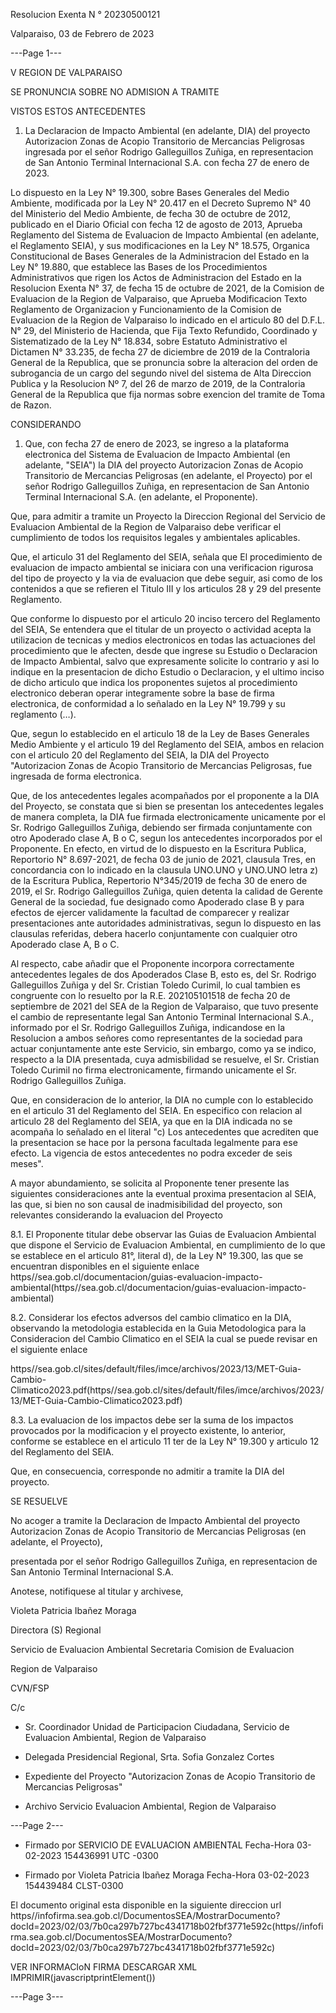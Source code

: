 Resolucion Exenta N ° 20230500121

Valparaiso, 03 de Febrero de 2023


---Page 1---

V REGION DE VALPARAISO


SE PRONUNCIA SOBRE NO ADMISION A TRAMITE

VISTOS ESTOS ANTECEDENTES

1. La Declaracion de Impacto Ambiental (en adelante, DIA) del proyecto Autorizacion Zonas de Acopio Transitorio de Mercancias Peligrosas ingresada por el señor Rodrigo
Galleguillos Zuñiga, en representacion de San Antonio Terminal Internacional S.A. con fecha 27 de enero de 2023.

Lo dispuesto en la Ley N° 19.300, sobre Bases Generales del Medio Ambiente, modificada por la Ley N° 20.417 en el Decreto Supremo N° 40 del Ministerio del Medio Ambiente,
de fecha 30 de octubre de 2012, publicado en el Diario Oficial con fecha 12 de agosto de 2013, Aprueba Reglamento del Sistema de Evaluacion de Impacto Ambiental (en
adelante, el Reglamento SEIA), y sus modificaciones en la Ley N° 18.575, Organica Constitucional de Bases Generales de la Administracion del Estado en la Ley N° 19.880,
que establece las Bases de los Procedimientos Administrativos que rigen los Actos de Administracion del Estado en la Resolucion Exenta N° 37, de fecha 15 de octubre de 2021,
de la Comision de Evaluacion de la Region de Valparaiso, que Aprueba Modificacion Texto Reglamento de Organizacion y Funcionamiento de la Comision de Evaluacion de la
Region de Valparaiso lo indicado en el articulo 80 del D.F.L. N° 29, del Ministerio de Hacienda, que Fija Texto Refundido, Coordinado y Sistematizado de la Ley N° 18.834,
sobre Estatuto Administrativo el Dictamen N° 33.235, de fecha 27 de diciembre de 2019 de la Contraloria General de la Republica, que se pronuncia sobre la alteracion del orden
de subrogancia de un cargo del segundo nivel del sistema de Alta Direccion Publica y la Resolucion Nº 7, del 26 de marzo de 2019, de la Contraloria General de la Republica que
fija normas sobre exencion del tramite de Toma de Razon.

CONSIDERANDO

1. Que, con fecha 27 de enero de 2023, se ingreso a la plataforma electronica del Sistema de Evaluacion de Impacto Ambiental (en adelante, "SEIA") la DIA del proyecto
Autorizacion Zonas de Acopio Transitorio de Mercancias Peligrosas (en adelante, el Proyecto) por el señor Rodrigo Galleguillos Zuñiga, en representacion de San Antonio
Terminal Internacional S.A. (en adelante, el Proponente).

Que, para admitir a tramite un Proyecto la Direccion Regional del Servicio de Evaluacion Ambiental de la Region de Valparaiso debe verificar el cumplimiento de todos los
requisitos legales y ambientales aplicables.

Que, el articulo 31 del Reglamento del SEIA, señala que El procedimiento de evaluacion de impacto ambiental se iniciara con una verificacion rigurosa del tipo de proyecto y la
via de evaluacion que debe seguir, asi como de los contenidos a que se refieren el Titulo III y los articulos 28 y 29 del presente Reglamento.

Que conforme lo dispuesto por el articulo 20 inciso tercero del Reglamento del SEIA, Se entendera que el titular de un proyecto o actividad acepta la utilizacion de tecnicas y
medios electronicos en todas las actuaciones del procedimiento que le afecten, desde que ingrese su Estudio o Declaracion de Impacto Ambiental, salvo que expresamente
solicite lo contrario y asi lo indique en la presentacion de dicho Estudio o Declaracion, y el ultimo inciso de dicho articulo que indica los proponentes sujetos al procedimiento
electronico deberan operar integramente sobre la base de firma electronica, de conformidad a lo señalado en la Ley N° 19.799 y su reglamento (…).

Que, segun lo establecido en el articulo 18 de la Ley de Bases Generales Medio Ambiente y el articulo 19 del Reglamento del SEIA, ambos en relacion con el articulo 20 del
Reglamento del SEIA, la DIA del Proyecto "Autorizacion Zonas de Acopio Transitorio de Mercancias Peligrosas, fue ingresada de forma electronica.

Que, de los antecedentes legales acompañados por el proponente a la DIA del Proyecto, se constata que si bien se presentan los antecedentes legales de manera completa, la
DIA fue firmada electronicamente unicamente por el Sr. Rodrigo Galleguillos Zuñiga, debiendo ser firmada conjuntamente con otro Apoderado clase A, B o C, segun
los antecedentes incorporados por el Proponente. En efecto, en virtud de lo dispuesto en la Escritura Publica, Reportorio N° 8.697-2021, de fecha 03 de junio de 2021, clausula
Tres, en concordancia con lo indicado en la clausula UNO.UNO y UNO.UNO letra z) de la Escritura Publica, Repertorio N°345/2019 de fecha 30 de enero de 2019, el Sr. Rodrigo
Galleguillos Zuñiga, quien detenta la calidad de Gerente General de la sociedad, fue designado como Apoderado clase B y para efectos de ejercer validamente la
facultad de comparecer y realizar presentaciones ante autoridades administrativas, segun lo dispuesto en las clausulas referidas, debera hacerlo conjuntamente con
cualquier otro Apoderado clase A, B o C.

Al respecto, cabe añadir que el Proponente incorpora correctamente antecedentes legales de dos Apoderados Clase B, esto es, del Sr. Rodrigo Galleguillos Zuñiga y del Sr.
Cristian Toledo Curimil, lo cual tambien es congruente con lo resuelto por la R.E. 202105101518 de fecha 20 de septiembre de 2021 del SEA de la Region de Valparaiso, que tuvo
presente el cambio de representante legal San Antonio Terminal Internacional S.A., informado por el Sr. Rodrigo Galleguillos Zuñiga, indicandose en la Resolucion a ambos
señores como representantes de la sociedad para actuar conjuntamente ante este Servicio, sin embargo, como ya se indico, respecto a la DIA presentada, cuya admisbilidad se
resuelve, el Sr. Cristian Toledo Curimil no firma electronicamente, firmando unicamente el Sr. Rodrigo Galleguillos Zuñiga.

Que, en consideracion de lo anterior, la DIA no cumple con lo establecido en el articulo 31 del Reglamento del SEIA. En especifico con relacion al articulo 28 del Reglamento del
SEIA, ya que en la DIA indicada no se acompaña lo señalado en el literal "c) Los antecedentes que acrediten que la presentacion se hace por la persona facultada legalmente
para ese efecto. La vigencia de estos antecedentes no podra exceder de seis meses".

A mayor abundamiento, se solicita al Proponente tener presente las siguientes consideraciones ante la eventual proxima presentacion al SEIA, las que, si bien no son causal de
inadmisibilidad del proyecto, son relevantes considerando la evaluacion del Proyecto

8.1. El Proponente titular debe observar las Guias de Evaluacion Ambiental que dispone el Servicio de Evaluacion Ambiental, en cumplimiento de lo que se establece en el articulo
81°, literal d), de la Ley N° 19.300, las que se encuentran disponibles en el siguiente enlace https//sea.gob.cl/documentacion/guias-evaluacion-impacto-ambiental(https//sea.gob.cl/documentacion/guias-evaluacion-impacto-ambiental)

8.2. Considerar los efectos adversos del cambio climatico en la DIA, observando la metodologia establecida en la Guia Metodologica para la Consideracion del Cambio Climatico
en el SEIA la cual se puede revisar en el siguiente enlace

https//sea.gob.cl/sites/default/files/imce/archivos/2023/13/MET-Guia-Cambio-Climatico2023.pdf(https//sea.gob.cl/sites/default/files/imce/archivos/2023/13/MET-Guia-Cambio-Climatico2023.pdf)

8.3. La evaluacion de los impactos debe ser la suma de los impactos provocados por la modificacion y el proyecto existente, lo anterior, conforme se establece en el articulo 11 ter
de la Ley N° 19.300 y articulo 12 del Reglamento del SEIA.

Que, en consecuencia, corresponde no admitir a tramite la DIA del proyecto.

SE RESUELVE

No acoger a tramite la Declaracion de Impacto Ambiental del proyecto Autorizacion Zonas de Acopio Transitorio de Mercancias Peligrosas (en adelante, el Proyecto),

presentada por el señor Rodrigo Galleguillos Zuñiga, en representacion de San Antonio Terminal Internacional S.A.

Anotese, notifiquese al titular y archivese,

Violeta Patricia Ibañez Moraga

Directora (S) Regional

Servicio de Evaluacion Ambiental
Secretaria Comision de Evaluacion

Region de Valparaiso

CVN/FSP

C/c

- Sr. Coordinador Unidad de Participacion Ciudadana, Servicio de Evaluacion Ambiental, Region de Valparaiso

- Delegada Presidencial Regional, Srta. Sofia Gonzalez Cortes

- Expediente del Proyecto "Autorizacion Zonas de Acopio Transitorio de Mercancias Peligrosas"

- Archivo Servicio Evaluacion Ambiental, Region de Valparaiso


---Page 2---

- Firmado por SERVICIO DE EVALUACION AMBIENTAL Fecha-Hora 03-02-2023 154436991 UTC -0300

- Firmado por Violeta Patricia Ibañez Moraga Fecha-Hora 03-02-2023 154439484 CLST-0300

El documento original esta disponible en la siguiente direccion url
https//infofirma.sea.gob.cl/DocumentosSEA/MostrarDocumento?docId=2023/02/03/7b0ca297b727bc4341718b02fbf3771e592c(https//infofirma.sea.gob.cl/DocumentosSEA/MostrarDocumento?docId=2023/02/03/7b0ca297b727bc4341718b02fbf3771e592c)

VER INFORMACIoN FIRMA DESCARGAR XML IMPRIMIR(javascriptprintElement())


---Page 3---

